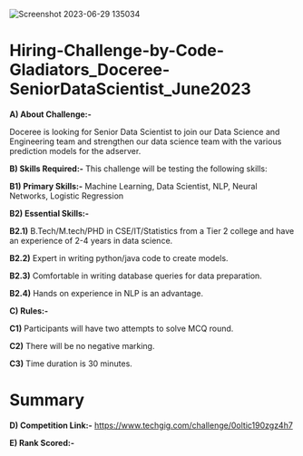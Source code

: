 ![Screenshot 2023-06-29 135034](https://github.com/aniiketbarphe/Hiring-Challenge-by-Code-Gladiators_Doceree-SeniorDataScientist_June2023/assets/84449238/95494f5e-517b-497f-acc8-d853ce122c10)

# Hiring-Challenge-by-Code-Gladiators_Doceree-SeniorDataScientist_June2023

**A) About Challenge:-** 

Doceree is looking for Senior Data Scientist to join our Data Science and Engineering team and strengthen our data science team with the various prediction models for the adserver.

**B) Skills Required:-** This challenge will be testing the following skills:

**B1) Primary Skills:-** Machine Learning, Data Scientist, NLP, Neural Networks, Logistic Regression

**B2) Essential Skills:-**

**B2.1)** B.Tech/M.tech/PHD in CSE/IT/Statistics from a Tier 2 college and have an experience of 2-4 years in data science.

**B2.2)** Expert in writing python/java code to create models.

**B2.3)** Comfortable in writing database queries for data preparation.

**B2.4)** Hands on experience in NLP is an advantage.

**C) Rules:-**

**C1)** Participants will have two attempts to solve MCQ round.

**C2)** There will be no negative marking.

**C3)** Time duration is 30 minutes.

# Summary

**D) Competition Link:-** https://www.techgig.com/challenge/0oltic190zgz4h7

**E) Rank Scored:-**

